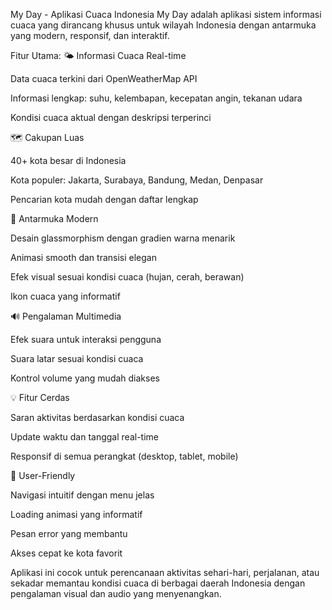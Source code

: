 My Day - Aplikasi Cuaca Indonesia
My Day adalah aplikasi sistem informasi cuaca yang dirancang khusus untuk wilayah Indonesia dengan antarmuka yang modern, responsif, dan interaktif.

Fitur Utama:
🌤️ Informasi Cuaca Real-time

Data cuaca terkini dari OpenWeatherMap API

Informasi lengkap: suhu, kelembapan, kecepatan angin, tekanan udara

Kondisi cuaca aktual dengan deskripsi terperinci

🗺️ Cakupan Luas

40+ kota besar di Indonesia

Kota populer: Jakarta, Surabaya, Bandung, Medan, Denpasar

Pencarian kota mudah dengan daftar lengkap

🎨 Antarmuka Modern

Desain glassmorphism dengan gradien warna menarik

Animasi smooth dan transisi elegan

Efek visual sesuai kondisi cuaca (hujan, cerah, berawan)

Ikon cuaca yang informatif

🔊 Pengalaman Multimedia

Efek suara untuk interaksi pengguna

Suara latar sesuai kondisi cuaca

Kontrol volume yang mudah diakses

💡 Fitur Cerdas

Saran aktivitas berdasarkan kondisi cuaca

Update waktu dan tanggal real-time

Responsif di semua perangkat (desktop, tablet, mobile)

📱 User-Friendly

Navigasi intuitif dengan menu jelas

Loading animasi yang informatif

Pesan error yang membantu

Akses cepat ke kota favorit

Aplikasi ini cocok untuk perencanaan aktivitas sehari-hari, perjalanan, atau sekadar memantau kondisi cuaca di berbagai daerah Indonesia dengan pengalaman visual dan audio yang menyenangkan.

